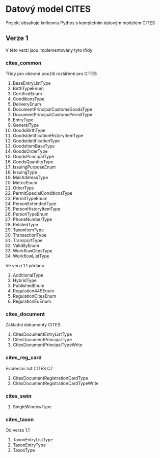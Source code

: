 # Datový model CITES

Projekt obsahuje knihovnu Pythos s kompletním datovým modelem CITES

## Verze 1

V této verzi jsou implementovány tyto třídy: 

### cites_common

Třídy pro obecné použití rozšířené pro CITES

1. BaseEntryListType
2. BirthTypeEnum
3. CertifiedEnum
4. ConditionsType
5. DeliveryEnum
6. DocumentPrincipalCustomsGoodsType
7. DocumentPrincipalCustomsPermitType
8. EntryType
9. GeneralType
10. GoodsBirthType
11. GoodsIdetificationHistoryItemType
12. GoodsIdetificationType
13. GoodsItemBaseType
14. GoodsOrderType
15. GoodsPrincipalType
16. GoodsQuantityType
17. IssuingPurposeEnum
18. IssuingType
19. MailAddressType
20. MetricEnum
21. OtherType
22. PermitSpecialConditionsType
23. PermitTypeEnum
24. PersonExtendedType
25. PersonHistoryItemType
26. PersonTypeEnum
27. PhoneNumberType
28. RelatedType
29. TaxonItemType
30. TransactionType
31. TransportType
32. ValidityEnum
33. WorkflowCitesType
34. WorkflowListType

Ve verzi 1.1 přidáno

1. AdditionalType
2. HybridType
3. PublishedEnum
4. Regulation449Enum
5. RegulationCitesEnum
6. RegulationEuEnum



### cites_document

Základní dokumenty CITES

1. CitesDocumentEntryListType
2. CitesDocumentPrincipalType
3. CitesDocumentPrincipalTypeWrite


### cites_reg_card

Evidenční list CITES CZ

1. CitesDocumentRegistrationCardType
2. CitesDocumentRegistrationCardTypeWrite

### cites_swin

1. SingleWindowType

### cites_taxon

Od verze 1.1

1. TaxonEntryListType
2. TaxonEntryType
3. TaxonType